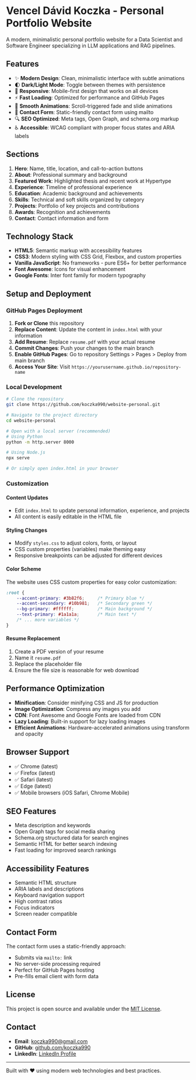 # Vencel Dávid Koczka - Personal Portfolio Website

A modern, minimalistic personal portfolio website for a Data Scientist and Software Engineer specializing in LLM applications and RAG pipelines.

## Features

- ✨ **Modern Design**: Clean, minimalistic interface with subtle animations
- 🌓 **Dark/Light Mode**: Toggle between themes with persistence
- 📱 **Responsive**: Mobile-first design that works on all devices
- ⚡ **Fast Loading**: Optimized for performance and GitHub Pages
- 🎨 **Smooth Animations**: Scroll-triggered fade and slide animations
- 📧 **Contact Form**: Static-friendly contact form using mailto
- 🔍 **SEO Optimized**: Meta tags, Open Graph, and schema.org markup
- ♿ **Accessible**: WCAG compliant with proper focus states and ARIA labels

## Sections

1. **Hero**: Name, title, location, and call-to-action buttons
2. **About**: Professional summary and background
3. **Featured Work**: Highlighted thesis and recent work at Hypertype
4. **Experience**: Timeline of professional experience
5. **Education**: Academic background and achievements
6. **Skills**: Technical and soft skills organized by category
7. **Projects**: Portfolio of key projects and contributions
8. **Awards**: Recognition and achievements
9. **Contact**: Contact information and form

## Technology Stack

- **HTML5**: Semantic markup with accessibility features
- **CSS3**: Modern styling with CSS Grid, Flexbox, and custom properties
- **Vanilla JavaScript**: No frameworks - pure ES6+ for better performance
- **Font Awesome**: Icons for visual enhancement
- **Google Fonts**: Inter font family for modern typography

## Setup and Deployment

### GitHub Pages Deployment

1. **Fork or Clone** this repository
2. **Replace Content**: Update the content in `index.html` with your information
3. **Add Resume**: Replace `resume.pdf` with your actual resume
4. **Commit Changes**: Push your changes to the main branch
5. **Enable GitHub Pages**: Go to repository Settings > Pages > Deploy from main branch
6. **Access Your Site**: Visit `https://yourusername.github.io/repository-name`

### Local Development

```bash
# Clone the repository
git clone https://github.com/koczka990/website-personal.git

# Navigate to the project directory
cd website-personal

# Open with a local server (recommended)
# Using Python
python -m http.server 8000

# Using Node.js
npx serve

# Or simply open index.html in your browser
```

### Customization

#### Content Updates
- Edit `index.html` to update personal information, experience, and projects
- All content is easily editable in the HTML file

#### Styling Changes
- Modify `styles.css` to adjust colors, fonts, or layout
- CSS custom properties (variables) make theming easy
- Responsive breakpoints can be adjusted for different devices

#### Color Scheme
The website uses CSS custom properties for easy color customization:

```css
:root {
    --accent-primary: #3b82f6;     /* Primary blue */
    --accent-secondary: #10b981;   /* Secondary green */
    --bg-primary: #ffffff;         /* Main background */
    --text-primary: #1a1a1a;       /* Main text */
    /* ... more variables */
}
```

#### Resume Replacement
1. Create a PDF version of your resume
2. Name it `resume.pdf`
3. Replace the placeholder file
4. Ensure the file size is reasonable for web download

## Performance Optimization

- **Minification**: Consider minifying CSS and JS for production
- **Image Optimization**: Compress any images you add
- **CDN**: Font Awesome and Google Fonts are loaded from CDN
- **Lazy Loading**: Built-in support for lazy loading images
- **Efficient Animations**: Hardware-accelerated animations using transform and opacity

## Browser Support

- ✅ Chrome (latest)
- ✅ Firefox (latest)
- ✅ Safari (latest)
- ✅ Edge (latest)
- ✅ Mobile browsers (iOS Safari, Chrome Mobile)

## SEO Features

- Meta description and keywords
- Open Graph tags for social media sharing
- Schema.org structured data for search engines
- Semantic HTML for better search indexing
- Fast loading for improved search rankings

## Accessibility Features

- Semantic HTML structure
- ARIA labels and descriptions
- Keyboard navigation support
- High contrast ratios
- Focus indicators
- Screen reader compatible

## Contact Form

The contact form uses a static-friendly approach:
- Submits via `mailto:` link
- No server-side processing required
- Perfect for GitHub Pages hosting
- Pre-fills email client with form data

## License

This project is open source and available under the [MIT License](LICENSE).

## Contact

- **Email**: koczka990@gmail.com
- **GitHub**: [github.com/koczka990](https://github.com/koczka990)
- **LinkedIn**: [LinkedIn Profile](https://www.linkedin.com/in/vencel-d%C3%A1vid-koczka-2aab8425a)

---

Built with ❤️ using modern web technologies and best practices.